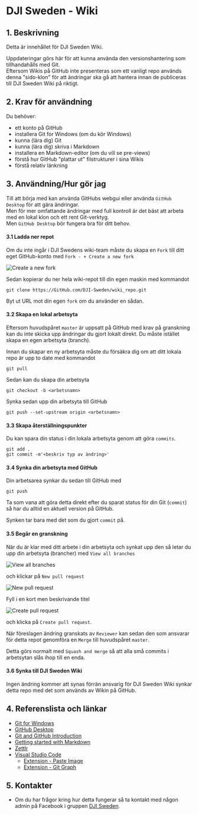 # DJI Sweden - Wiki

## 1. Beskrivning

Detta är innehållet för DJI Sweden Wiki. 

Uppdateringar görs här för att kunna använda den versionshantering som tillhandahålls med Git.  
Eftersom Wikis på GitHub inte presenteras som ett vanligt repo används denna "sido-klon" för att ändringar ska gå att hantera innan de publiceras till DJI Sweden Wiki på riktigt. 

## 2. Krav för användning

Du behöver:
* ett konto på GitHub
* installera Git for Windows (om du kör Windows)
* kunna (lära dig) Git
* kunna (lära dig) skriva i Markdown
* installera en Markdown-editor (om du vill se pre-views)
* förstå hur GitHub "plattar ut" filstrukturer i sina Wikis
* förstå relativ länkning

## 3. Användning/Hur gör jag

Till att börja med kan använda GitHubs webgui eller använda `GitHub Desktop` för att gära ändringar.  
Men för mer omfattande ändringar med full kontroll är det bäst att arbeta med en lokal klon och ett rent Git-verktyg.  
Men `GitHub Desktop` bör fungera bra för ditt behov.

#### 3.1 Ladda ner repot

Om du inte ingår i DJI Swedens wiki-team måste du skapa en `Fork` till ditt eget GitHub-konto med `Fork - + Create a new fork`

![Create a new fork](./2023-07-06-15-57-24.png)

Sedan kopierar du ner hela wiki-repot till din egen maskin med kommandot

`git clone https://GitHub.com/DJI-Sweden/wiki_repo.git`

Byt ut URL mot din egen `fork` om du använder en sådan.

#### 3.2 Skapa en lokal arbetsyta

Eftersom huvudspåret `master` är uppsatt på GitHub med krav på granskning kan du inte skicka upp ändringar du gjort lokalt direkt. Du måste istället skapa en egen arbetsyta (branch).

Innan du skapar en ny arbetsyta måste du försäkra dig om att ditt lokala repo är upp to date med kommandot

`git pull`

Sedan kan du skapa din arbetsyta

`git checkout -b <arbetsnamn>`

Synka sedan upp din arbetsyta till GitHub

`git push --set-upstream origin <arbetsnamn>`

#### 3.3 Skapa återställningspunkter

Du kan spara din status i din lokala arbetsyta genom att göra `commits`.

`git add .`  
`git commit -m'<beskriv typ av ändring>'`

#### 3.4 Synka din arbetsyta med GitHub

Din arbetsarea synkar du sedan till GitHub med

`git push`

Ta som vana att göra detta direkt efter du sparat status för din Git (`commit`) så har du alltid en aktuell version på GitHub.

Synken tar bara med det som du gjort `commit` på.

#### 3.5 Begär en granskning

När du är klar med ditt arbete i din arbetsyta och synkat upp den så letar du upp din arbetsyta (brancher) med `View all branches`

![View all branches](./2023-07-06-16-27-02.png)

och klickar på `New pull request`

![New pull request](2023-07-06-16-30-53.png)

Fyll i en kort men beskrivande titel

![Create pull request](2023-07-06-16-31-56.png)

och klicka på `Create pull request`.

När föreslagen ändring granskats av `Reviewer` kan sedan den som ansvarar för detta repot genomföra en `Merge` till huvudspåret `master`.

Detta görs normalt med `Squash and merge` så att alla små commits i arbetsytan slås ihop till en enda.

#### 3.6 Synka till DJI Sweden Wiki

Ingen ändring kommer att synas förrän ansvarig för DJI Sweden Wiki synkar detta repo med det som används av Wikin på GitHub.

## 4. Referenslista och länkar

* [Git for Windows](https://git-scm.com/download/win)
* [GitHub Desktop](https://desktop.github.com/)
* [Git and GitHub Introduction](https://www.w3schools.com/git/git_intro.asp?remote=github)
* [Getting started with Markdown](https://www.markdownguide.org/getting-started/)
* [Zettlr](https://www.zettlr.com/download)
* [Visual Studio Code](https://code.visualstudio.com/download)
  * [Extension - Paste Image](https://marketplace.visualstudio.com/items?itemName=mushan.vscode-paste-image)
  * [Extension - Git Graph](https://marketplace.visualstudio.com/items?itemName=mhutchie.git-graph)

## 5. Kontakter

* Om du har frågor kring hur detta fungerar så ta kontakt med någon admin på Facebook i gruppen [DJI Sweden](https://www.facebook.com/groups/djisweden).
